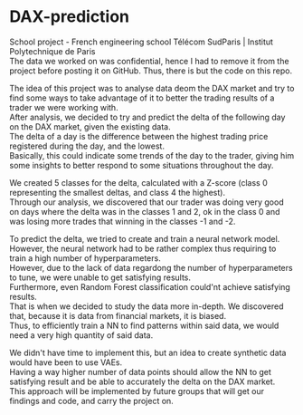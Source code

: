 # DAX-prediction

School project - French engineering school Télécom SudParis | Institut Polytechnique de Paris <br />
The data we worked on was confidential, hence I had to remove it from the project before posting it on GitHub. Thus, there is but the code on this repo. 

The idea of this project was to analyse data deom the DAX market and try to find some ways to take advantage of it to better the trading results of a trader we were working with. <br />
After analysis, we decided to try and predict the delta of the following day on the DAX market, given the existing data. <br />
The delta of a day is the difference between the highest trading price registered during the day, and the lowest. <br />
Basically, this could indicate some trends of the day to the trader, giving him some insights to better respond to some situations throughout the day. <br />

We created 5 classes for the delta, calculated with a Z-score (class 0 representing the smallest deltas, and class 4 the highest). <br />
Through our analysis, we discovered that our trader was doing very good on days where the delta was in the classes 1 and 2, ok in the class 0 and was losing more trades that winning in the classes -1 and -2. 

To predict the delta, we tried to create and train a neural network model. However, the neural network had to be rather complex thus requiring to train a high number of hyperparameters. <br />
However, due to the lack of data regardong the number of hyperparameters to tune, we were unable to get satisfying results. <br />
Furthermore, even Random Forest classification could'nt achieve satisfying results. <br />
That is when we decided to study the data more in-depth. We discovered that, because it is data from financial markets, it is biased. <br />
Thus, to efficiently train a NN to find patterns within said data, we would need a very high quantity of said data. <br />

We didn't have time to implement this, but an idea to create synthetic data would have been to use VAEs. <br />
Having a way higher number of data points should allow the NN to get satisfying result and be able to accurately the delta on the DAX market. <br />
This approach will be implemented by future groups that will get our findings and code, and carry the project on. 
